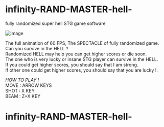 # infinity-RAND-MASTER-hell-
fully randomized super hell STG game software

![image](https://cloud.githubusercontent.com/assets/13829315/23999803/b707a0d4-0a9c-11e7-8cbf-18ab63fde0fb.png)

The full animation of 60 FPS, The SPECTACLE of fully randomized game.  
Can you survive in the HELL ?  
Randomized HELL may help you can get higher scores or die soon.  
The one who is very lucky or insane STG player can survive in the HELL.  
If you could get higher scores, you should say that I am strong.  
If other one could get higher scores, you should say that you are lucky !.  

*HOW TO PLAY !*  
MOVE : ARROW KEYS  
SHOT : X KEY  
BEAM : Z+X KEY  
# infinity-RAND-MASTER-hell-
